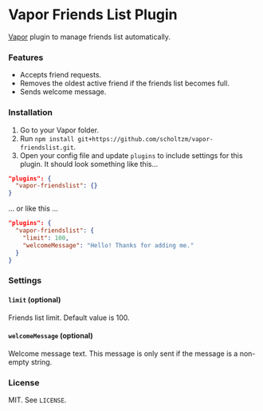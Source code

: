 # Vapor Friends List Plugin

[Vapor](https://github.com/scholtzm/vapor) plugin to manage friends list automatically.

### Features

- Accepts friend requests.
- Removes the oldest active friend if the friends list becomes full.
- Sends welcome message.

### Installation

1. Go to your Vapor folder.
2. Run `npm install git+https://github.com/scholtzm/vapor-friendslist.git`.
3. Open your config file and update `plugins` to include settings for this plugin. It should look something like this...

```json
"plugins": {
  "vapor-friendslist": {}
}
```
... or like this ...

```json
"plugins": {
  "vapor-friendslist": {
    "limit": 100,
    "welcomeMessage": "Hello! Thanks for adding me."
  }
}
```

### Settings

#### `limit` (optional)

Friends list limit. Default value is 100.

#### `welcomeMessage` (optional)

Welcome message text. This message is only sent if the message is a non-empty string.

### License

MIT. See `LICENSE`.
